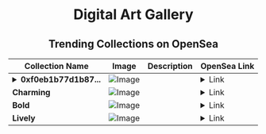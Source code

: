 <div align="center">

# Digital Art Gallery

## Trending Collections on OpenSea

| Collection Name                       | Image                                                                                     | Description                       | OpenSea Link                                                                                          |
|---------------------------------------|-------------------------------------------------------------------------------------------|-----------------------------------|--------------------------------------------------------------------------------------------------------|
| **<details><summary>0xf0eb1b77d1b87...</summary>0xf0eb1b77d1b871e02e27f1037dbb62e9c2f6566b</details>** | ![Image](https://i.seadn.io/s/raw/files/2bbe531ec742d5e44d6f77516a6ef5dd.jpg?w=500&auto=format?w=200&auto=format) |  | <details><summary>Link</summary>[0xf0eb1b77d1b871e02e27f1037dbb62e9c2f6566b](https://opensea.io/collection/0xf0eb1b77d1b871e02e27f1037dbb62e9c2f6566b)</details> |
| **Charming** | ![Image](https://i.seadn.io/s/raw/files/370ae2526fc9ce9461ce41a2c4ae9a79.jpg?w=500&auto=format?w=200&auto=format) |  | <details><summary>Link</summary>[Charming](https://opensea.io/collection/charming-571)</details> |
| **Bold** | ![Image](https://i.seadn.io/s/raw/files/4e18a8387ec2cb7062877cc5994bd8db.jpg?w=500&auto=format?w=200&auto=format) |  | <details><summary>Link</summary>[Bold](https://opensea.io/collection/bold-642)</details> |
| **Lively** | ![Image](https://i.seadn.io/s/raw/files/4b6eea4c3dcae09e070b6258407555f2.jpg?w=500&auto=format?w=200&auto=format) |  | <details><summary>Link</summary>[Lively](https://opensea.io/collection/lively-568)</details> |

</div>